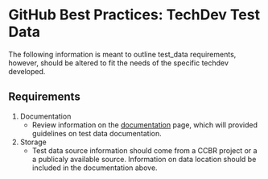 # GitHub Best Practices: TechDev Test Data

The following information is meant to outline test_data requirements, however, should be altered to fit the needs of the specific techdev developed.

## Requirements

1. Documentation
    - Review information on the [documentation](https://ccbr.github.io/HowTos/GitHub/sop_doc_techdev/) page, which will provided guidelines on test data documentation.
2. Storage
    - Test data source information should come from a CCBR project or a a publicaly available source. Information on data location should be included in the documentation above.